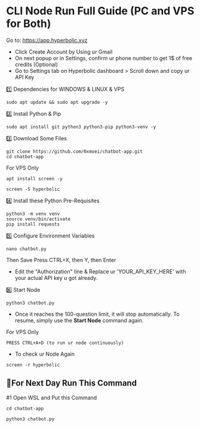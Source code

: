 # CLI Node Run Full Guide (PC and VPS for Both)

Go to: https://app.hyperbolic.xyz

- Click Create Account by Using ur Gmail
- On next popup or in Settings, confirm ur phone number to get 1$ of free credits (Optional)
- Go to Settings tab on Hyperbolic dashboard > Scroll down and copy ur API Key

1️⃣ Dependencies for WINDOWS & LINUX & VPS
```
sudo apt update && sudo apt upgrade -y
```

2️⃣ Install Python & Pip
```
sudo apt install git python3 python3-pip python3-venv -y
```

3️⃣ Download Some Files
```
git clone https://github.com/0xmoei/chatbot-app.git
cd chatbot-app
```

For VPS Only
```
apt install screen -y
```
```
screen -S hyperbolic
```

4️⃣ Install these Python Pre-Requisites
```
python3 -m venv venv
source venv/bin/activate
pip install requests
```

5️⃣ Configure Environment Variables
```
nano chatbot.py
```
Then Save Press CTRL+X, then Y, then Enter
- Edit the "Authorization" line & Replace ur 'YOUR_API_KEY_HERE' with your actual API key u got already.

6️⃣ Start Node
```
python3 chatbot.py
```
- Once it reaches the 100-question limit, it will stop automatically. To resume, simply use the **Start Node** command again.

For VPS Only
```
PRESS CTRL+A+D (to run ur node continuously)
```
- To check ur Node Again
```
screen -r hyperbolic
```

## 🔶For Next Day Run This Command

#1 Open WSL and Put this Command 
```
cd chatbot-app
```
```
python3 chatbot.py
```
